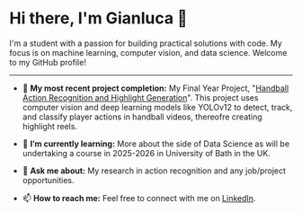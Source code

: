 # Hi there, I'm Gianluca 👋

I'm a student with a passion for building practical solutions with code. My focus is on machine learning, computer vision, and data science. Welcome to my GitHub profile!

---

- 🔭 **My most recent project completion:** My Final Year Project, "[Handball Action Recognition and Highlight Generation](https://github.com/GianUOM/Gianluca-Aquilina-348904L-Thesis)". This project uses computer vision and deep learning models like YOLOv12 to detect, track, and classify player actions in handball videos, thereofre creating highlight reels.

- 🌱 **I’m currently learning:** More about the side of Data Science as will be undertaking a course in 2025-2026 in University of Bath in the UK.

- 💬 **Ask me about:** My research in action recognition and any job/project opportunities.

- 📫 **How to reach me:** Feel free to connect with me on [LinkedIn](https://www.linkedin.com/in/your-profile-url).



